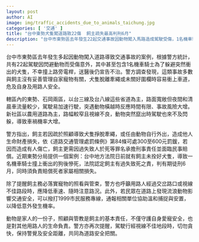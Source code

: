 ```yaml
---
layout: post
author: AI
image: img/traffic_accidents_due_to_animals_taichung.jpg
categories: [ '交通' ]
title: "台中東勢犬隻闖道路致22傷  飼主疏失最高判刑6月"
description: "台中市東勢區去年發生22起交通事故因動物闖入馬路造成駕駛受傷，1名機車騎士閃避犬隻不幸喪命。警方指出，事故主因多與飼主未妥善看管寵物有關，違者除處罰鍰，釀禍者還須負刑、民事責任。當地法院近期判決一起因狗闖道致死案，飼主被判刑6月並需賠償。警方提醒飼主落實控管、用路人減速注意路況，另民眾遇流浪動物可通報1999協助處理。"
---
```

台中市東勢區去年發生多起因動物闖入道路導致交通事故的案例，根據警方統計，共有22起駕駛因閃避動物而受傷意外，其中甚至包含1名機車騎士為了躲避突然衝出的犬隻，不幸撞上路旁電桿，送醫後仍宣告不治。警方調查發現，這類事故多數與飼主沒有妥善管理自家寵物有關，犬隻脫離牽繩或未關好圍欄時容易衝上車道，危及自身及用路人安全。

轄區內的東勢、石岡兩區，以台三線及台八線這些省道為主，路面寬敞但夜間和清晨車流量較少，駕駛易加速行駛，突遇動物橫越時反應時間有限、事故風險大增。新社區以農用道路為主，路幅較窄且視線不良，動物突然竄出時駕駛也來不及閃躲，導致車禍機率大增。

警方指出，飼主若因疏於照顧導致犬隻掙脫牽繩，或任由動物自行外出，造成他人生命財產損失，依《道路交通管理處罰條例》第84條可處300至600元罰鍰，若因而造成有人傷亡，飼主更需因過失致人於死等罪名承擔刑事責任並面臨民事賠償。近期東勢分局提供一個案例：台中地方法院日前就有飼主未拴好犬隻，導致一名機車騎士撞上衝出的狗後慘死，法院認定飼主有過失致死之責，判有期徒刑6月，同時須負責賠償死者家屬相關損失。

除了提醒飼主務必落實寵物的照看與管束，警方也呼籲用路人經過交岔路口或視線不佳路段時，應降低車速、隨時注意路況。此外，若民眾在道路上發現流浪動物影響交通安全，可以撥打1999市民服務專線，通報相關單位協助溫和捕捉與安置，以降低意外發生機率。

動物是家人的一份子，照顧與管教是飼主的基本責任，不僅守護自身愛寵安全，也是對其他用路人的生命負責。警方亦再次提醒，駕駛行經視線不佳地段時，切勿貪快，保持警覺及安全距離，共同為道路安全把關。